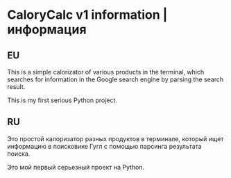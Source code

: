 # CaloryCalc v1 information | информация



## EU
This is a simple calorizator of various products in the terminal, which searches for information in the Google search engine by parsing the search result.

This is my first serious Python project.




## RU
Это простой калоризатор разных продуктов в терминале, который ищет информацию в поисковике Гугл с помощью парсинга результата поиска.

Это мой первый серьезный проект на Python.
